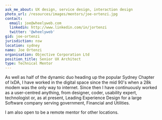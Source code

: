 ```yaml
---
ask_me_about: UX design, service design, interaction design
photo_url: /resources/images/mentors/joe-ortenzi.jpg
contact:
  email: joe@wheelyweb.com
  linkedin: http://www.linkedin.com/in/jortenzi
  twitter: '@wheelyweb'
gid: joe-ortenzi
jurisdiction: nsw
location: sydney
name: Joe Ortenzi
organisation: Objective Corporation Ltd
position_title: Senior UX Architect
type: Technical Mentor
---
```


As well as half of the dynamic duo heading up the popular Sydney Chapter of IxDA, I have worked in the digital space since the mid 90's when a 28k modem was the only way to internet.
Since then I have continuously worked as a user-centred anything, from designer, coder, usability expert, technologist or, as at present, Leading Experience Design for a large Software company serving government, Financial and Utilities.

I am also open to be a remote mentor for other locations.